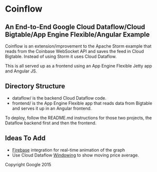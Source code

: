 # Coinflow

## An End-to-End Google Cloud Dataflow/Cloud Bigtable/App Engine Flexible/Angular Example

Coinflow is an extension/improvement to the Apache Storm example that reads from the
Coinbase WebSocket API and saves the feed in Cloud Bigtable. Instead of using
Storm it uses Cloud Dataflow.

This is all served up as a frontend using an App Engine Flexible Jetty app and Angular JS.

## Directory Structure

* dataflow/ is the backend Cloud Dataflow code.
* frontend/ is the App Engine Flexible app that reads data from Bigtable and serves it up in an
Angular frontend.

To deploy, follow the README.md instructions for those two projects, the Dataflow backend first
and then the frontend.

## Ideas To Add

* [Firebase](https://www.firebase.com/) integration for real-time animation of the graph
* Use Cloud Dataflow [Windowing](https://cloud.google.com/dataflow/model/windowing) to show
moving price average.

Copyright Google 2015
